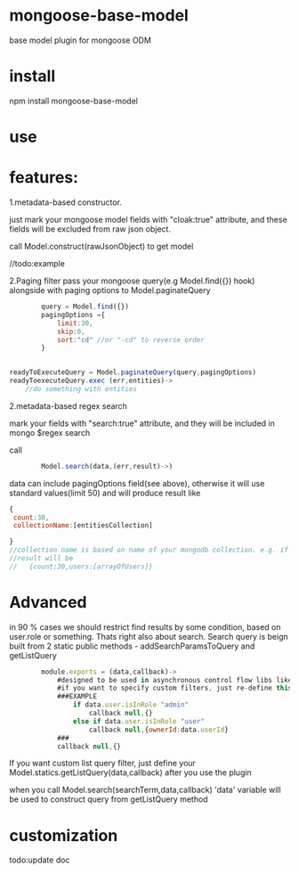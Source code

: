 mongoose-base-model
===================

base model plugin  for mongoose ODM

install
=======================
npm install mongoose-base-model

use
=======================



features:
=======================

1.metadata-based constructor.

just mark your mongoose model fields with "cloak:true" attribute, and these fields will be excluded from raw json object.

call Model.construct(rawJsonObject) to get model

//todo:example

2.Paging filter
pass your mongoose query(e.g Model.find({}) hook) alongside with paging options to Model.paginateQuery
```js
        query = Model.find({})
        pagingOptions ={
        	limit:30,
        	skip:0,
        	sort:"cd" //or "-cd" to reverse order
        }
         

readyToExecuteQuery = Model.paginateQuery(query,pagingOptions)  
readyToexecuteQuery.exec (err,entities)->
	//do something with entities
```
2.metadata-based regex search

mark your fields with "search:true" attribute, and they will be included in mongo $regex search

call 
```js
        Model.search(data,(err,result)->)	
```
data can include pagingOptions field(see above), otherwise it will use standard values(limit 50)
and will produce result like 
```js
{
 count:30,
 collectionName:[entitiesCollection] 

} 
//collection name is based on name of your mongodb collection. e.g. if you have collection named 'users'
//result will be 
//   {count:30,users:[arrayOfUsers]} 
```
Advanced
=========================
in 90 % cases we should restrict find results by some condition, based on user.role or something.
Thats right also about search.
Search query is beign built from 2 static public methods - addSearchParamsToQuery and getListQuery

```js
        module.exports = (data,callback)->
            #designed to be used in asynchronous control flow libs like async.js
            #if you want to specify custom filters, just re-define this method in your model statics
            ###EXAMPLE
                if data.user.isInRole "admin"
                    callback null,{}
                else if data.user.isInRole "user"
                    callback null,{ownerId:data.userId}
            ###
            callback null,{}
```
If you want custom list query filter, just define your Model.statics.getListQuery(data,callback) after you use the plugin 

when you call Model.search(searchTerm,data,callback)
'data' variable will be used to construct query from getListQuery method

customization
=========================
todo:update doc

